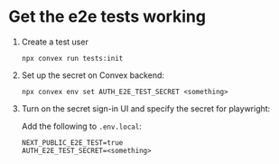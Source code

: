# Get the e2e tests working

1. Create a test user

   `npx convex run tests:init`

1. Set up the secret on Convex backend:

   `npx convex env set AUTH_E2E_TEST_SECRET <something>`

1. Turn on the secret sign-in UI and specify the secret for playwright:

   Add the following to `.env.local`:

   ```
   NEXT_PUBLIC_E2E_TEST=true
   AUTH_E2E_TEST_SECRET=<something>
   ```
